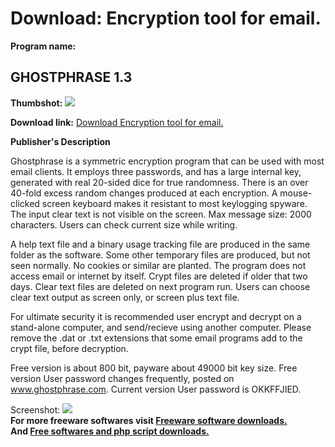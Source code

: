 # Download: Encryption tool for email.

**Program name:**

## GHOSTPHRASE 1.3

  
**Thumbshot:** ![](http://www.freewarefiles.com/screenshot/ghostphrase_md.gif)   
  
**Download link:** [Download Encryption tool for email.](http://freesoftwares.boysofts.com/GHOSTPHRASE_program_15853.html)  
  


**Publisher's Description**  
  


Ghostphrase is a symmetric encryption program that can be used with most email clients. It employs three passwords, and has a large internal key, generated with real 20-sided dice for true randomness. There is an over 40-fold excess random changes produced at each encryption. A mouse-clicked screen keyboard makes it resistant to most keylogging spyware. The input clear text is not visible on the screen. Max message size: 2000 characters. Users can check current size while writing. 

A help text file and a binary usage tracking file are produced in the same folder as the software. Some other temporary files are produced, but not seen normally. No cookies or similar are planted. The program does not access email or internet by itself. Crypt files are deleted if older that two days. Clear text files are deleted on next program run. Users can choose clear text output as screen only, or screen plus text file. 

For ultimate security it is recommended user encrypt and decrypt on a stand-alone computer, and send/recieve using another computer. Please remove the .dat or .txt extensions that some email programs add to the crypt file, before decryption. 

Free version is about 800 bit, payware about 49000 bit key size. Free version User password changes frequently, posted on www.ghostphrase.com. Current version User password is OKKFFJIED. 

  
  
Screenshot: ![](http://www.freewarefiles.com/screenshot/ghostphrase.gif)   
**For more freeware softwares visit [Freeware software downloads.](http://freesoftwares.boysofts.com/)**   
**And [Free softwares and php script downloads.](http://www.boysofts.com/)**
